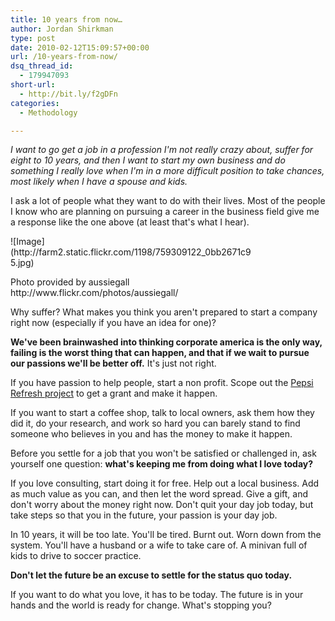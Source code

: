 ```yaml
---
title: 10 years from now…
author: Jordan Shirkman
type: post
date: 2010-02-12T15:09:57+00:00
url: /10-years-from-now/
dsq_thread_id:
  - 179947093
short-url:
  - http://bit.ly/f2gDFn
categories:
  - Methodology

---
```

_I want to go get a job in a profession I'm not really crazy about, suffer for eight to 10 years, and then I want to start my own business and do something I really love when I'm in a more difficult position to take chances, most likely when I have a spouse and kids._

I ask a lot of people what they want to do with their lives. Most of the people I know who are planning on pursuing a career in the business field give me a response like the one above (at least that's what I hear).

<div style="width: 387px" class="wp-caption aligncenter">
  ![Image](http://farm2.static.flickr.com/1198/759309122_0bb2671c95.jpg)
  
  <p class="wp-caption-text">
    Photo provided by aussiegall http://www.flickr.com/photos/aussiegall/
  </p>
</div>

Why suffer? What makes you think you aren't prepared to start a company right now (especially if you have an idea for one)?

**We've been brainwashed into thinking corporate america is the only way, failing is the worst thing that can happen, and that if we wait to pursue our passions we'll be better off.** It's just not right.

If you have passion to help people, start a non profit. Scope out the [Pepsi Refresh project](http://refresheverything.com) to get a grant and make it happen.

If you want to start a coffee shop, talk to local owners, ask them how they did it, do your research, and work so hard you can barely stand to find someone who believes in you and has the money to make it happen.

Before you settle for a job that you won't be satisfied or challenged in, ask yourself one question: **what's keeping me from doing what I love today?**

If you love consulting, start doing it for free. Help out a local business. Add as much value as you can, and then let the word spread. Give a gift, and don't worry about the money right now. Don't quit your day job today, but take steps so that you in the future, your passion is your day job.

In 10 years, it will be too late. You'll be tired. Burnt out. Worn down from the system. You'll have a husband or a wife to take care of. A minivan full of kids to drive to soccer practice.

**Don't let the future be an excuse to settle for the status quo today.**

If you want to do what you love, it has to be today. The future is in your hands and the world is ready for change. What's stopping you?
